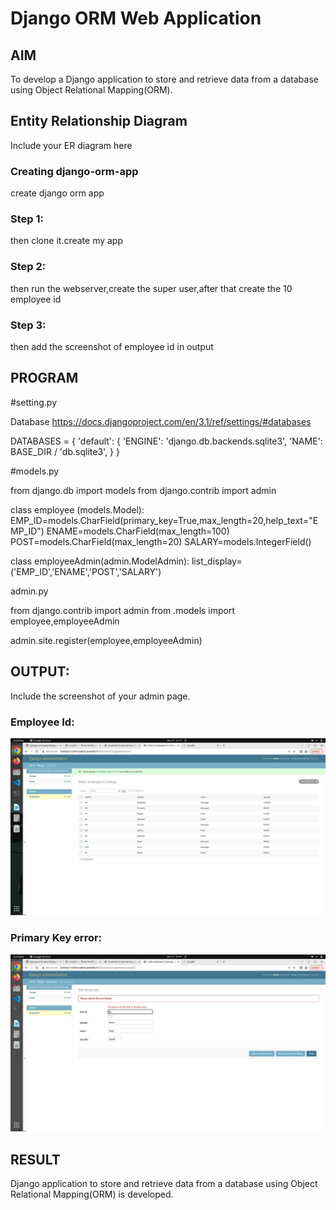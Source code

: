 # Django ORM Web Application

## AIM
To develop a Django application to store and retrieve data from a database using Object Relational Mapping(ORM).

## Entity Relationship Diagram

Include your ER diagram here
### Creating django-orm-app

create django orm app

### Step 1:
then clone it.create my app

### Step 2:
then run the webserver,create the super user,after that create the 10 employee id


### Step 3:
then add the screenshot of employee id in output



## PROGRAM

#setting.py

Database
 https://docs.djangoproject.com/en/3.1/ref/settings/#databases

DATABASES = {
    'default': {
        'ENGINE': 'django.db.backends.sqlite3',
        'NAME': BASE_DIR / 'db.sqlite3',
    }
}

#models.py

from django.db import models
from django.contrib import admin

class employee (models.Model):
    EMP_ID=models.CharField(primary_key=True,max_length=20,help_text="EMP_ID")
    ENAME=models.CharField(max_length=100)
    POST=models.CharField(max_length=20)
    SALARY=models.IntegerField()

class employeeAdmin(admin.ModelAdmin):
      list_display=('EMP_ID','ENAME','POST','SALARY')

admin.py

from django.contrib import admin
from .models import employee,employeeAdmin

admin.site.register(employee,employeeAdmin)

## OUTPUT:

Include the screenshot of your admin page.
### Employee Id:

![Employee_id](./img2/10employeeid.jpeg)

### Primary Key error:

![Employee_id](./img2/primarykey.jpeg)



## RESULT
Django application to store and retrieve data from a database using Object Relational Mapping(ORM) is developed.